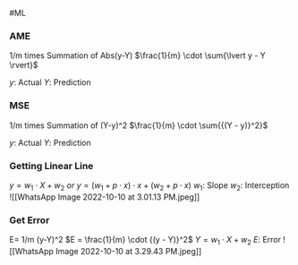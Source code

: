 #ML

### AME
1/m times Summation of Abs(y-Y)
$\frac{1}{m} \cdot \sum{\lvert y - Y \rvert}$

$y$: Actual
$Y$: Prediction


### MSE
1/m times Summation of (Y-y)^2
$\frac{1}{m} \cdot \sum{{(Y - y)}^2}$

$y$: Actual
$Y$: Prediction

### Getting Linear Line
$y = w_1 \cdot X + w_2$
_or_
$y= (w_1 + p \cdot x) \cdot x + (w_2 + p \cdot x)$
$w_1$: Slope
$w_2$: Interception
![[WhatsApp Image 2022-10-10 at 3.01.13 PM.jpeg]]


### Get Error
E= 1/m (y-Y)^2
$E = \frac{1}{m} \cdot {(y - Y)}^2$
$Y =  w_1 \cdot X + w_2$
$E$: Error
![[WhatsApp Image 2022-10-10 at 3.29.43 PM.jpeg]]